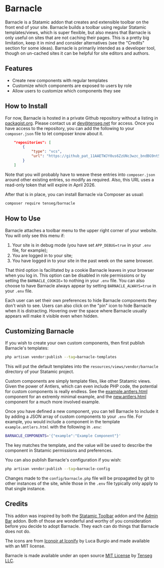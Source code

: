 # Barnacle

Barnacle is a Statamic addon that creates and extensible toolbar on the front end of your site. Barnacle builds a toolbar using regular Statamic templates/views, which is super flexible, but also means that Barnacle is only useful on sites that are not caching their pages. This is a pretty big limitation, keep it in mind and consider alternatives (see the "Credits" section for some ideas). Barnacle is primarily intended as a developer tool, though on un-cached sites it can be helpful for site editors and authors.

## Features

- Create new components with regular templates
- Customize which components are exposed to users by role
- Allow users to customize which components they see

## How to Install

For now, Barnacle is hosted in a private Github repository without a listing in [packagist.org](packagist.org). Please contact us at [dev@tenseg.net](mailto:dev@tenseg.net?subject=Barnacle%20repo%20request) for access. Once you have access to the repository, you can add the following to your `composer.json` file to let composer know about it.

```json
    "repositories": [
        {
            "type": "vcs",
            "url": "https://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@github.com/tenseg/barnacle.git"
        }
    ]
```
Note that you will probably have to weave these entries into `composer.json` around other existing entries, so modify as required. Also, this URL uses a read-only token that will expire in April 2026.

After that is in place, you can install Barnacle via Composer as usual:

```sh
composer require tenseg/barnacle
```

## How to Use

Barnacle attaches a toolbar menu to the upper right corner of your website. You will only see this menu if:

1. Your site is in debug mode (you have set `APP_DEBUG=true` in your `.env` file, for example);
2. You are logged in to your site;
3. You have logged in to your site in the past week on the same browser.

That third option is facilitated by a cookie Barnacle leaves in your browser when you log in. This option can be disabled in role permissions or by setting the `BARNACLE_COOKIE=` to nothing in your `.env` file. You can also choose to have Barnacle always appear by setting `BARNACLE_ALWAYS=true` in your `.env` file.

Each user can set their own preferences to hide Barnacle components they don't wish to see. Users can also click on the "pin" icon to hide Barnacle when it is distracting. Hovering over the space where Barnacle usually appears will make it visible even when hidden.

## Customizing Barnacle

If you wish to create your own custom components, then first publish Barnacle's templates:

```sh
php artisan vendor:publish --tag=barnacle-templates
```

This will put the default templates into the `resources/views/vendor/barnacle` directory of your Statamic project.

Custom components are simply template files, like other Statamic views. Given the power of Antlers, which can even include PHP code, the potential for custom components is really endless. See the [example.antlers.html](resources/views/components/example.antlers.html) component for an extremly minimal example, and the [new.antlers.html](resources/views/components/new.antlers.html) component for a much more involved example.

Once you have defined a new component, you can tell Barnacle to include it by adding a JSON array of custom components to your `.env` file. For example, you would include a component in the template `example.antlers.html` with the following in `.env`:

```sh
BARNACLE_COMPONENTS='{"example":"Example Component"}'
```

The key matches the template, and the value will be used to describe the component in Statamic permissions and preferences.

You can also publish Barnacle's configuration if you wish:

```sh
php artisan vendor:publish --tag=barnacle-config
```
Changes made to the `config/barnacle.php` file will be propagated by git to other instances of the site, while those in the `.env` file typically only apply to that single instance.

## Credits

This addon was inspired by both the [Statamic Toolbar](https://statamic.com/addons/heidkaemper/toolbar) addon and the [Admin Bar](https://statamic.com/addons/el-schneider/admin-bar) addon. Both of those are wonderful and worthy of you consideration before you decide to adopt Barnacle. They each can do things that Barnacle does not do.

The icons are from [Iconoir at Iconify](https://icon-sets.iconify.design/iconoir/) by Luca Burgio and made available with an MIT license.

Barnacle is made available under an open source [MIT License](LICENSE.txt) by [Tenseg LLC](https://www.tenseg.net).
